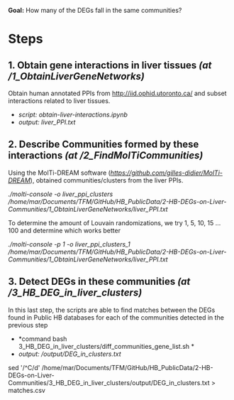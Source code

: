 **Goal:** How many of the DEGs fall in the same communities?

# Steps

## 1. Obtain gene interactions in liver tissues *(at /1_ObtainLiverGeneNetworks)*
Obtain human annotated PPIs from http://iid.ophid.utoronto.ca/ and subset interactions related to liver tissues.

* *script: obtain-liver-interactions.ipynb*
* *output: liver_PPI.txt*

## 2. Describe Communities formed by these interactions *(at /2_FindMolTiCommunities)*
Using the MolTi-DREAM software (*https://github.com/gilles-didier/MolTi-DREAM*), obtained communities/clusters from the liver PPIs.


*./molti-console -o liver_ppi_clusters /home/mar/Documents/TFM/GitHub/HB_PublicData/2-HB-DEGs-on-Liver-Communities/1_ObtainLiverGeneNetworks/liver_PPI.txt*

To determine the amount of Louvain randomizations, we try 1, 5, 10, 15 ... 100 and determine which works better

*./molti-console -p 1 -o liver_ppi_clusters_1 /home/mar/Documents/TFM/GitHub/HB_PublicData/2-HB-DEGs-on-Liver-Communities/1_ObtainLiverGeneNetworks/liver_PPI.txt*

## 3. Detect DEGs in these communities *(at /3_HB_DEG_in_liver_clusters)*
In this last step, the scripts are able to find matches between the DEGs found in Public HB databases for each of the communities detected in the previous step

* *command bash 3_HB_DEG_in_liver_clusters/diff_communities_gene_list.sh *
* *output: /output/DEG_in_clusters.txt*

sed '/^C/d' /home/mar/Documents/TFM/GitHub/HB_PublicData/2-HB-DEGs-on-Liver-Communities/3_HB_DEG_in_liver_clusters/output/DEG_in_clusters.txt > matches.csv